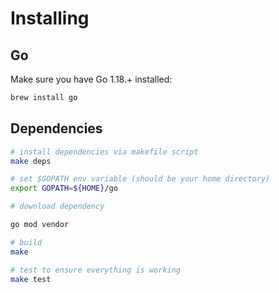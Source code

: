 # Installing

## Go

Make sure you have Go 1.18.+ installed:

```sh
brew install go
```

## Dependencies

```sh
# install dependencies via makefile script
make deps

# set $GOPATH env variable (should be your home directory)
export GOPATH=${HOME}/go

# download dependency 

go mod vendor

# build
make

# test to ensure everything is working
make test
```
